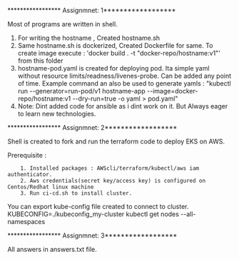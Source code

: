 ***************** Assignmnet: 1******************

Most of programs are written in shell.
1. For writing the hostname , Created hostname.sh
2. Same hostname.sh is dockerized, Created Dockerfile for same. To create image execute : 'docker build . -t "docker-repo/hostname:v1"' from this folder
3. hostname-pod.yaml is created for deploying pod. Ita simple yaml without resource limits/readness/livenes-probe. Can be added any point of time. Example command an also be used to generate yamls : "kubectl run --generator=run-pod/v1 hostname-app --image=docker-repo/hostname:v1 --dry-run=true -o yaml > pod.yaml"
4. Note: Dint added code for ansible as i dint work on it. But Always eager to learn new technologies.


***************** Assignmnet: 2******************

Shell is created to fork and run the terraform code to deploy EKS on AWS. 

Prerequisite : 

        1. Installed packages : AWScli/terraform/kubectl/aws iam authenticator.
        2. Aws credentials(secret key/access key) is configured on Centos/Redhat linux machine 
        3. Run ci-cd.sh to install cluster.
    
   You can export kube-config file created to connect to cluster.
   KUBECONFIG=./kubeconfig_my-cluster kubectl get nodes --all-namespaces
   
 ***************** Assignmnet: 3******************
 
 All answers in answers.txt file.
